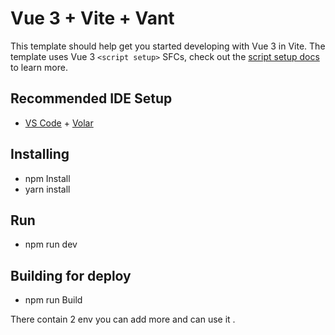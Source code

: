 # Vue 3 + Vite + Vant

This template should help get you started developing with Vue 3 in Vite. The template uses Vue 3 `<script setup>` SFCs, check out the [script setup docs](https://v3.vuejs.org/api/sfc-script-setup.html#sfc-script-setup) to learn more.

## Recommended IDE Setup

- [VS Code](https://code.visualstudio.com/) + [Volar](https://marketplace.visualstudio.com/items?itemName=Vue.volar)

## Installing 

- npm Install
- yarn install

## Run

- npm run dev

## Building for deploy

- npm run Build

There contain 2 env you can add more and can use it .
